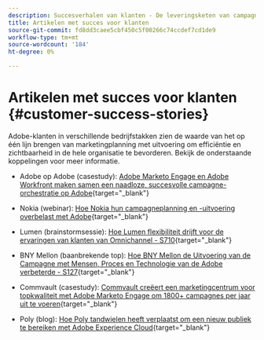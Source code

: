 ```yaml
---
description: Succesverhalen van klanten - De leveringsketen van campagnes optimaliseren met Marketo en Workfront
title: Artikelen met succes voor klanten
source-git-commit: fd8dd3caee5cbf450c5f00266c74ccdef7cd1de9
workflow-type: tm+mt
source-wordcount: '184'
ht-degree: 0%

---
```


# Artikelen met succes voor klanten {#customer-success-stories}

Adobe-klanten in verschillende bedrijfstakken zien de waarde van het op één lijn brengen van marketingplanning met uitvoering om efficiëntie en zichtbaarheid in de hele organisatie te bevorderen. Bekijk de onderstaande koppelingen voor meer informatie.

* Adobe op Adobe (casestudy): [Adobe Marketo Engage en Adobe Workfront maken samen een naadloze, succesvolle campagne-orchestratie op Adobe](https://business.adobe.com/customer-success-stories/adobe-campaign-orchestration-case-study){target=&quot;_blank&quot;}

* Nokia (webinar): [Hoe Nokia hun campagneplanning en -uitvoering overbelast met Adobe](https://engage.adobe.com/MarWF22Q4WBR-Registration.html){target=&quot;_blank&quot;}

* Lumen (brainstormsessie): [Hoe Lumen flexibiliteit drijft voor de ervaringen van klanten van Omnichannel - S710](https://business.adobe.com/summit/2022/sessions/how-lumen-drives-agility-for-omnichannel-customer-s710.html){target=&quot;_blank&quot;}

* BNY Mellon (baanbrekende top): [Hoe BNY Mellon de Uitvoering van de Campagne met Mensen, Proces en Technologie van de Adobe verbeterde - S127](https://business.adobe.com/events/experience-makers-live/2022/sessions/how-bny-mellon-improved-campaign-execution-with-pe-s127.html){target=&quot;_blank&quot;}

* Commvault (casestudy): [Commvault creëert een marketingcentrum voor topkwaliteit met Adobe Marketo Engage om 1800+ campagnes per jaar uit te voeren](https://business.adobe.com/customer-success-stories/commvault-case-study){target=&quot;_blank&quot;}

* Poly (blog): [Hoe Poly tandwielen heeft verplaatst om een nieuw publiek te bereiken met Adobe Experience Cloud](https://business.adobe.com/blog/basics/how-poly-shifted-gears-reach-new-audiences-adobe-experience-cloud){target=&quot;_blank&quot;}
